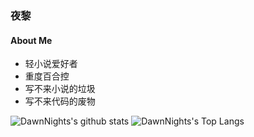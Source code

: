 ### 夜黎
#### About Me
- 轻小说爱好者
- 重度百合控
- 写不来小说的垃圾
- 写不来代码的废物

![DawnNights's github stats](https://github-readme-stats.vercel.app/api?username=DawnNights&show_icons=true&theme=vue&line_height=20)
![DawnNights's Top Langs](https://github-readme-stats.vercel.app/api/top-langs/?username=DawnNights&layout=compact&theme=vue&card_width=270)
